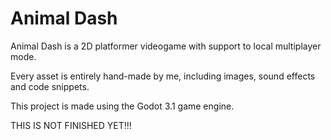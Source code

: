 # Animal Dash
Animal Dash is a 2D platformer videogame with support to local multiplayer mode.

Every asset is entirely hand-made by me, including images, sound effects and code snippets.

This project is made using the Godot 3.1 game engine.

THIS IS NOT FINISHED YET!!!
